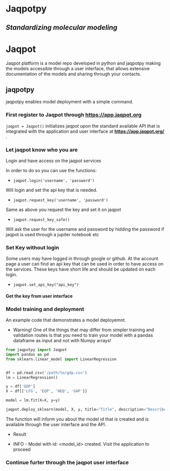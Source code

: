 
# Jaqpotpy
## _Standardizing molecular modeling_

# Jaqpot 

Jaqpot platform is a model repo developed in python and jaqpotpy making the models accessible through a user interface, that allows extensive documentation of the models and sharing through your contacts.


## jaqpotpy

jaqpotpy enables model deployment with a simple command. 

### First register to Jaqpot through **https://app.jaqpot.org**

`jaqpot = Jaqpot()`  initializes jaqpot upon the standard available API that 
is integrated with the application and user interface at **https://app.jaqpot.org/** .



 ### Let jaqpot know who you are

Login and have access on the jaqpot services

In order to do so you can use the functions:

* `jaqpot.login('username', 'password')`

Will login and set the api key that is needed.

* `jaqpot.request_key('username', 'password')`

Same as above you request the key and set it on jaqpot

* `jaqpot.request_key_safe()`

Will ask the user for the username and password by hidding the password if 
jaqpot is used through a jupiter notebook etc

### Set Key without login

Some users may have logged in through google or github. At the account page 
a user can find an api key that can be used in order to have access on the services.
These keys have short life and should be updated on each login.

* `jaqpot.set_api_key("api_key")`

#### Get the key from user interface


### Model training and deployment


An example code that demonstrates a model deployemnt.




*  Warning! One of the things that may differ from simpler training and validation routes is that you need to train your model with a pandas dataframe as input and not with Numpy arrays!


```python
from jaqpotpy import Jaqpot
import pandas as pd
from sklearn.linear_model import LinearRegression


df = pd.read_csv('/path/to/gdp.csv')
lm = LinearRegression()

y = df['GDP']
X = df[['LFG', 'EQP', 'NEQ', 'GAP']]

model = lm.fit(X=X, y=y)

jaqpot.deploy_sklearn(model, X, y, title="Title", description="Describe")
```

The function will inform you about the model id that is created and is available through the user interface and the API.


* Result


- INFO - Model with id: <model_id> created. Visit the application to proceed



### Continue furter through the jaqpot user interface


